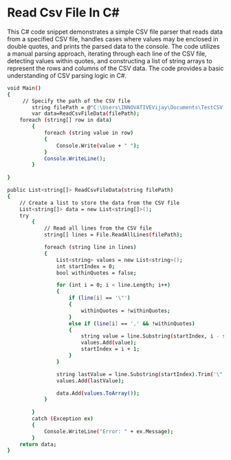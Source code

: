 # Read Csv File In C#
This C# code snippet demonstrates a simple CSV file parser that reads data from a specified CSV file, handles cases where values may be enclosed in double quotes, and prints the parsed data to the console. The code utilizes a manual parsing approach, iterating through each line of the CSV file, detecting values within quotes, and constructing a list of string arrays to represent the rows and columns of the CSV data. The code provides a basic understanding of CSV parsing logic in C#.
```sh
void Main()
{
	 // Specify the path of the CSV file
        string filePath = @"C:\Users\INNOVATIVEVijay\Documents\TestCSV.csv";        
        var data=ReadCsvFileData(filePath);
	foreach (string[] row in data)
        {
            foreach (string value in row)
            {
                Console.Write(value + " ");
            }
            Console.WriteLine();
        }
        
}

public List<string[]> ReadCsvFileData(string filePath)
{
	// Create a list to store the data from the CSV file
	List<string[]> data = new List<string[]>();
	try
        {
            // Read all lines from the CSV file
            string[] lines = File.ReadAllLines(filePath);

            foreach (string line in lines)
            {
                List<string> values = new List<string>();
                int startIndex = 0;
                bool withinQuotes = false;

                for (int i = 0; i < line.Length; i++)
                {
                    if (line[i] == '\"')
                    {
                        withinQuotes = !withinQuotes;
                    }
                    else if (line[i] == ',' && !withinQuotes)
                    {
                        string value = line.Substring(startIndex, i - startIndex).Trim('\"');
                        values.Add(value);
                        startIndex = i + 1;
                    }
                }

                string lastValue = line.Substring(startIndex).Trim('\"');
                values.Add(lastValue);

                data.Add(values.ToArray());
            }
			
        }
        catch (Exception ex)
        {
            Console.WriteLine("Error: " + ex.Message);
        }
	return data;
}

```
